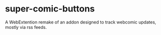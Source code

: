 # super-comic-buttons
A WebExtention remake of an addon designed to track webcomic updates, mostly via rss feeds.
